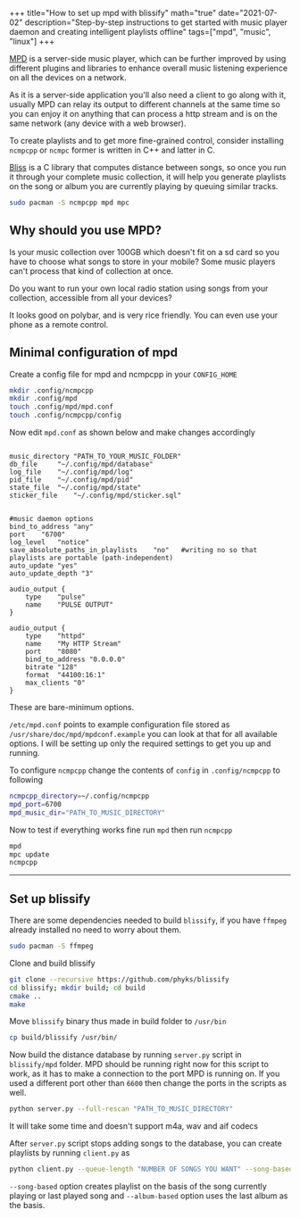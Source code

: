 +++
title="How to set up mpd with blissify"
math="true"
date="2021-07-02"
description="Step-by-step instructions to get started with music player daemon and creating intelligent playlists offline"
tags=["mpd", "music", "linux"]
+++


[MPD](https://github.com/MusicPlayerDaemon/MPD) is a server-side music player, which can be further improved by using different plugins and libraries to enhance overall music listening experience on all the devices on a network.

As it is a server-side application you'll also need a client to go along with it, usually MPD can relay its output to different channels at the same time so you can enjoy it on anything that can process a http stream and is on the same network (any device with a web browser). 

To create playlists and to get more fine-grained control, consider installing `ncmpcpp` or `ncmpc` former is written in C++ and latter in C.


[Bliss](https://github.com/Polochon-street/bliss) is a C library that computes distance between songs, so once you run it through your complete music collection, it will help you generate playlists on the song or album you are currently playing by queuing similar tracks.

```sh
sudo pacman -S ncmpcpp mpd mpc
```


## Why should you use MPD?

Is your music collection over 100GB which doesn't fit on a sd card so you have to choose what songs to store in your mobile? Some music players can't process that kind of collection at once.

Do you want to run your own local radio station using songs from your collection, accessible from all your devices?

It looks good on polybar, and is very rice friendly. You can even use your phone as a remote control.



## Minimal configuration of mpd

Create a config file for mpd and ncmpcpp in your `CONFIG_HOME`
```sh
mkdir .config/ncmpcpp
mkdir .config/mpd
touch .config/mpd/mpd.conf
touch .config/ncmpcpp/config
```

Now edit `mpd.conf`  as shown below and make changes accordingly

```text

music_directory	"PATH_TO_YOUR_MUSIC_FOLDER" 
db_file 	"~/.config/mpd/database"
log_file	"~/.config/mpd/log"
pid_file	"~/.config/mpd/pid"
state_file	"~/.config/mpd/state"
sticker_file	"~/.config/mpd/sticker.sql"


#music daemon options
bind_to_address	"any"
port	"6700"
log_level	"notice"
save_absolute_paths_in_playlists	"no"   #writing no so that playlists are portable (path-independent)
auto_update	"yes"
auto_update_depth "3"

audio_output {
	type	"pulse"
	name	"PULSE OUTPUT"
}

audio_output {
	type	"httpd"
	name	"My HTTP Stream"
	port	"8080"
	bind_to_address	"0.0.0.0"
	bitrate	"128"
	format	"44100:16:1"
	max_clients "0"
}

```



These are bare-minimum options.

`/etc/mpd.conf` points to example configuration file stored as `/usr/share/doc/mpd/mpdconf.example` you can look at that for all available options. I will be setting up only the required settings to get you up and running.



To configure `ncmpcpp` change the contents of `config` in `.config/ncmpcpp` to following
```sh
ncmpcpp_directory=~/.config/ncmpcpp
mpd_port=6700
mpd_music_dir="PATH_TO_MUSIC_DIRECTORY"
```


Now to test if everything works fine run `mpd` then run `ncmpcpp`
```sh
mpd
mpc update
ncmpcpp 
```

---


## Set up blissify

There are some dependencies needed to build `blissify`, if you have `ffmpeg` already installed no need to worry about them.
```sh
sudo pacman -S ffmpeg
```

Clone and build blissify
```sh
git clone --recursive https://github.com/phyks/blissify
cd blissify; mkdir build; cd build
cmake ..
make
```

Move `blissify` binary thus made in build folder to `/usr/bin`
```sh
cp build/blissify /usr/bin/
```


Now build the distance database by running `server.py` script in `blissify/mpd` folder. MPD should be running right now for this script to work, as it has to make a connection to the port MPD is running on. If you used a different port other than `6600` then change the ports in the scripts as well.

```sh
python server.py --full-rescan "PATH_TO_MUSIC_DIRECTORY"
```

It will take some time and doesn't support m4a, wav and aif codecs


After `server.py` script stops adding songs to the database, you can create playlists by running `client.py` as

```sh
python client.py --queue-length "NUMBER OF SONGS YOU WANT" --song-based
```

`--song-based` option creates playlist on the basis of the song currently playing or last played song and `--album-based` option uses the last album as the basis.

















